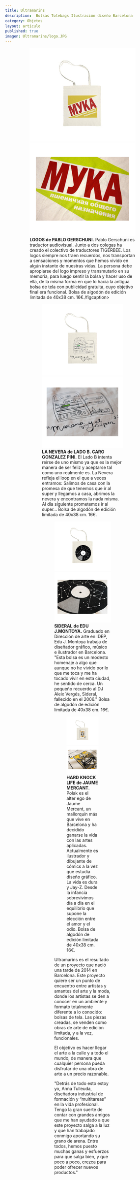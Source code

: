 ```yaml
---
title: Ultramarins
description:  Bolsas Totebags Ilustración diseño Barcelona
category: Objetos
layout: articulo
published: true
imagen: Ultramarins/logo.JPG
---
```


<figure class="half">
<figure>
	<a href="/images/Ultramarins/LOGOS.jpg"><img src="/images/Ultramarins/LOGOS.jpg" alt="Totebags Lado B Ilustración diseño Barcelona "></a>
	<a href="/images/Ultramarins/2-Bossa-Detall-Pablo.jpg"><img src="/images/Ultramarins/2-Bossa-Detall-Pablo.jpg" alt="Totebags Pablo Gerschuni Ilustración diseño Barcelona"></a>
<figcaption><b> LOGOS  de PABLO GERSCHUNI.</b>
Pablo Gerschuni es traductor audiovisual. Junto a dos colegas ha creado el colectivo de traductores TIGERBEE. Los logos siempre nos traen recuerdos, nos transportan a sensaciones y momentos que hemos vivido en algún instante de nuestras vidas.  La persona debe apropiarse del logo impreso y transmutarlo en su memoria, para luego sentir la bolsa y  hacer uso de ella,  de la misma forma en que lo hacía la antigua bolsa de tela con publicidad gratuita, cuyo objetivo final era funcional. Bolsa de algodón de edición limitada de 40x38 cm. 16€./figcaption>
</figure>

<figure class="half">
<figure>
	<a href="/images/Ultramarins/LADOB.jpg"><img src="/images/Ultramarins/LADOB.jpg" alt="Totebags Lado B Ilustración diseño Barcelona"></a>
	<a href="/images/Ultramarins/1-Bossa-Caro.jpg"><img src="/images/Ultramarins/1-Bossa-Caro.jpg" alt="Totebags Lado B Ilustración diseño Barcelona"></a>
<figcaption><b>LA NEVERA de LADO B. CARO GONZALEZ PINI.</b>
El Lado B intenta reírse de uno mismo ya que es la mejor manera de ser feliz y aceptarse tal como uno realmente es. La Nevera refleja el loop en el que a veces entramos: Salimos de casa con la promesa de que tenemos que ir al super y llegamos a casa, abrimos la nevera y encontramos la nada misma. Al día siguiente prometemos ir al super... Bolsa de algodón de edición limitada de 40x38 cm. 16€.</figcaption>
</figure>
</div>

<figure class="half">
<figure>
	<a href="/images/Ultramarins/SIDERAL.jpg"><img src="/images/Ultramarins/SIDERAL.jpg" alt="Totebags Edu J. Montoya Ilustración diseño Barcelona"></a>
	<a href="/images/Ultramarins/Bossa-Detall-2-Edu.jpg"><img src="/images/Ultramarins/Bossa-Detall-2-Edu.jpg" alt="Totebags Edu J. Montoya Ilustración diseño Barcelona"></a>
<figcaption><b>SIDERAL de EDU J.MONTOYA.</b>
Graduado en Dirección de arte en IDEP, Edu J. Montoya trabaja de diseñador gráfico, músico e ilustrador en Barcelona. "Esta bolsa es un modesto homenaje a algo que aunque no he vivido por lo que me toca y me ha tocado vivir en esta ciudad, he sentido de cerca. Un pequeño recuerdo al DJ Aleix Vergés, Sideral, fallecido en el 2006." Bolsa de algodón de edición limitada de 40x38 cm. 16€.</figcaption>
</figure>

<figure class="half">
<figure>
	<a href="/images/Ultramarins/Polak.jpg"><img src="/images/Ultramarins/Polak.jpg" alt="Totebags Lado B Ilustración diseño Barcelona "></a>
	<a href="/images/Ultramarins/2-Bossa-Detall-Jaume.jpg"><img src="/images/Ultramarins/2-Bossa-Detall-Jaume.jpg" alt="Totebags Jaume Mercant Ilustración diseño Barcelona"></a>
<figcaption><b> HARD KNOCK LIFE de JAUME MERCANT.</b>
Polak es el alter ego de Jaume Mercant, un mallorquín más que vive en Barcelona y ha decidido ganarse la vida con las artes aplicadas. Actualmente es ilustrador y dibujante de cómics a la vez que estudia diseño gráfico. La vida es dura y Jay-Z. Desde la infancia sobrevivimos día a día en el equilibrio que supone la elección entre el amor y el odio. Bolsa de algodón de edición limitada de 40x38 cm. 16€.</figcaption>
</figure>


Ultramarins es el resultado de un proyecto que nació una tarde de 2014 en Barcelona. Este proyecto quiere ser un punto de encuentro entre artistas y amantes del arte y la moda, donde los artistas se den a conocer en un ambiente y formato totalmente diferente a lo conocido: bolsas de tela. Las piezas creadas, se venden como obras de arte de edición limitada, y a la vez, funcionales.

El objetivo es hacer llegar el arte a la calle y a todo el mundo, de manera que cualquier persona pueda disfrutar de una obra de arte a un precio razonable. 

"Detrás de todo esto estoy yo, Anna Tulleuda, diseñadora industrial de formación y “multitareas” en la vida profesional. Tengo la gran suerte de contar con grandes amigos que me han ayudado a que este proyecto salga a la luz y que han trabajado conmigo aportando su grano de arena. Entre todos, hemos puesto muchas ganas y esfuerzos para que salga bien, y que poco a poco, crezca para poder ofrecer nuevos productos."


